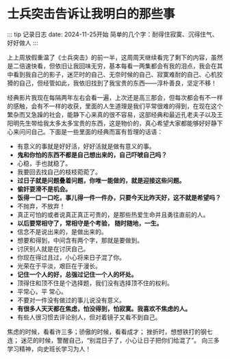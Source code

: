# 士兵突击告诉让我明白的那些事

::: tip 记录日志
date: 2024-11-25开始
简单的几个字：耐得住寂寞、沉得住气、好好做人
:::

上上周放假重温了《士兵突击》的前一半，这周周天继续看完了剩下的内容，虽然是二倍速快看，但依旧让我回味无穷，基本每看一两集都会有我的泪点，我会在其中看到我自己的影子，迷茫时的自己、无奈时候的自己、寂寞难耐的自己、心机狡猾的自己，但经管如此，我依旧找到了我宝贵的东西——淳朴善良，坚定不移！

经典影片我现在每隔两年左右会看一遍，上次还是高三那会，但每次都会有不一样的感触，会有不一样的收获，里面的人生道理是我们平常很难的得到，在现在这个繁杂而又急躁的社会，能静下心来真的很不容易，这部经典和最近孔老夫子以及王阳明先生带给我太多太多宝贵的东西，这是物价的，真心希望大家都能够好好静下心来问问自己。下面是一些里面的经典而富有哲理的话语：

-  有意义的事就是好好活，好好活就是做有意义的事。
-  **鬼和你怕的东西不都是自己想出来的，自己吓唬自己吗？**
-  心稳，手也就稳了。
-  我要回去找自己的枝枝菀菀了。
-  **过日子就是问题叠着问题，你唯一能做的，就是迎接这些问题。**
-  **偷奸耍滑不是机会。**
-  **饭得一口一口吃，事儿得一件一件办，只要今天比昨天好，这不就是希望吗？**
-  不抛弃，不放弃！
-  真正可怕的或者说真正真正可贵的，是那些热爱生命并且勇往直前的人。
-  **以后要常相守了，常相守是个考验，   随时随地，一生。**
-  信念不是说出来的，是做出来的。
-  想要和得到，中间含有两个字，那就是要做到。
-  讨厌别人就是在讨厌自己。
-  你现在得过且过，小心将来日子混了你。
-  光荣在于平淡，艰巨在于漫长。
-  **记住一个人的好，总强过记住一个人的坏处。**
-  顶得住和顶不住是个选择题，我们没有选择顶不住的权利。
-  平常心，平 常心。
-  不要对一件没有做过的事儿说没有意义。
-  **有很多人天天都在焦虑，怕没得到，怕寂寞。我喜欢不焦虑的人。**
-  有些人很习惯去评论别人，但对着镜子又看不到自己。

焦虑的时候，看看许三多；骄傲的时候，看看成才；
挫折时，想想铁打的钢七连；
迷茫的时候，警醒自己，“别混日子了，小心让日子把你们给混了”。
向三多学习精神，向史班长学习为人！